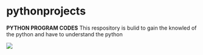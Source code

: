 # pythonprojects
**PYTHON PROGRAM CODES**
This respository is bulid to gain the knowled of the python 
and have to understand the python 

<img src="https://t.bkit.co/w_6569a0678f52f.gif" />
